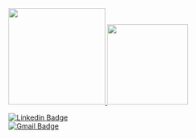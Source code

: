 <a href="https://github.com/arthur-art">
  <img
      src="https://github-readme-stats.vercel.app/api/top-langs/?username=arthur-art&layout=compact&langs_count=99&theme=radical" style="height:12rem;" />
  <img style="height:10rem;" src="https://github-readme-stats.vercel.app/api?username=arthur-art&custom_title=My Github Statics&show_icons=true&theme=radical&include_all_commits=true&count_private=true" />
</a>

[![Linkedin Badge](https://img.shields.io/badge/-LinkedIn-blue?style=flat-square&logo=Linkedin&logoColor=white&link=https://www.linkedin.com/in/arthur-teixeira-santos-silva-167189177/)](https://www.linkedin.com/in/arthur-teixeira-santos-silva-167189177/)</br>
[![Gmail Badge](https://img.shields.io/badge/-Gmail-c14438?style=flat-square&logo=Gmail&logoColor=white&link=mailto:arthurteixeira.guts@gmail.com)](mailto:arthurteixeira.guts@gmail.com)</br>

